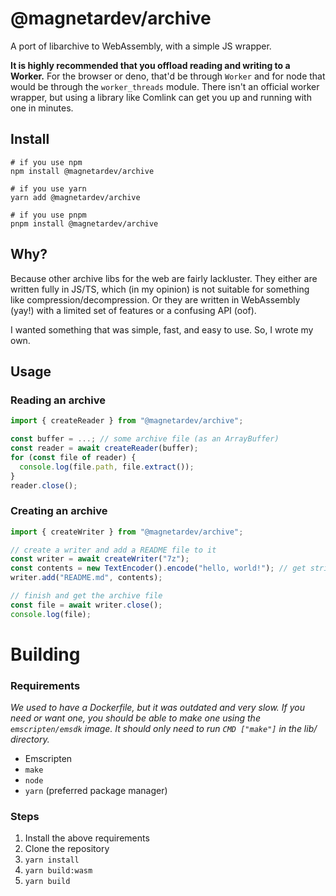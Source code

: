 # @magnetardev/archive

A port of libarchive to WebAssembly, with a simple JS wrapper.

**It is highly recommended that you offload reading and writing to a Worker.** For the browser or deno, that'd be through `Worker` and for node that would be through the `worker_threads` module. There isn't an official worker wrapper, but using a library like Comlink can get you up and running with one in minutes.

## Install

```shell
# if you use npm
npm install @magnetardev/archive

# if you use yarn
yarn add @magnetardev/archive

# if you use pnpm
pnpm install @magnetardev/archive
```

## Why?

Because other archive libs for the web are fairly lackluster. They either are written fully in JS/TS, which (in my opinion) is not suitable for something like compression/decompression. Or they are written in WebAssembly (yay!) with a limited set of features or a confusing API (oof).

I wanted something that was simple, fast, and easy to use. So, I wrote my own.

## Usage

### Reading an archive

```js
import { createReader } from "@magnetardev/archive";

const buffer = ...; // some archive file (as an ArrayBuffer)
const reader = await createReader(buffer);
for (const file of reader) {
  console.log(file.path, file.extract());
}
reader.close();
```

### Creating an archive

```js
import { createWriter } from "@magnetardev/archive";

// create a writer and add a README file to it
const writer = await createWriter("7z");
const contents = new TextEncoder().encode("hello, world!"); // get string as Uint8Array
writer.add("README.md", contents);

// finish and get the archive file
const file = await writer.close();
console.log(file);
```

# Building

### Requirements

_We used to have a Dockerfile, but it was outdated and very slow._
_If you need or want one, you should be able to make one using the `emscripten/emsdk` image._
_It should only need to run `CMD ["make"]` in the lib/ directory._

-   Emscripten
-   `make`
-   `node`
-   `yarn` (preferred package manager)

### Steps

1. Install the above requirements
2. Clone the repository
3. `yarn install`
4. `yarn build:wasm`
5. `yarn build`
